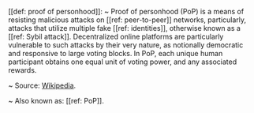[[def: proof of personhood]]:
~ Proof of personhood (PoP) is a means of resisting malicious attacks on [[ref: peer-to-peer]] networks, particularly, attacks that utilize multiple fake [[ref: identities]], otherwise known as a [[ref: Sybil attack]]. Decentralized online platforms are particularly vulnerable to such attacks by their very nature, as notionally democratic and responsive to large voting blocks. In PoP, each unique human participant obtains one equal unit of voting power, and any associated rewards.

~ Source: [Wikipedia](https://en.wikipedia.org/wiki/Proof_of_personhood).

~ Also known as: [[ref: PoP]].


